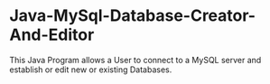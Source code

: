 # Java-MySql-Database-Creator-And-Editor
This Java Program allows a User to connect to a MySQL server and establish or edit new or existing Databases.
